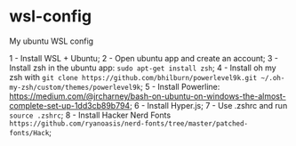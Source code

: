 # wsl-config
My ubuntu WSL config

1 - Install WSL + Ubuntu;
2 - Open ubuntu app and create an account;
3 - Install zsh in the ubuntu app: ```sudo apt-get install zsh```;
4 - Install oh my zsh with ```git clone https://github.com/bhilburn/powerlevel9k.git ~/.oh-my-zsh/custom/themes/powerlevel9k```;
5 - Install Powerline: https://medium.com/@jrcharney/bash-on-ubuntu-on-windows-the-almost-complete-set-up-1dd3cb89b794;
6 - Install Hyper.js;
7 - Use .zshrc and run ```source .zshrc```;
8 - Install Hacker Nerd Fonts ```https://github.com/ryanoasis/nerd-fonts/tree/master/patched-fonts/Hack```;

